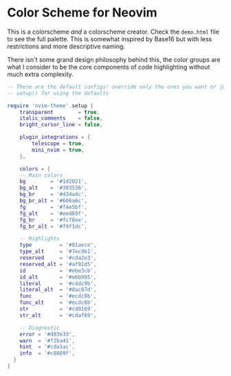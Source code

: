 # Color Scheme for Neovim

This is a colorscheme *and* a colorscheme creator. Check the `demo.html` file
to see the full palette. This is somewhat inspired by Base16 but with less
restrictions and more descriptive naming.

There isn't some grand design philosophy behind this, the color groups are what
I consider to be the core components of code highlighting without much extra
complexity.

```lua
-- These are the default configs! override only the ones you want or just use
-- setup() for using the defaults

require 'nvim-theme'.setup {
	transparent        = true,
	italic_comments    = false,
	bright_cursor_line = false,

	plugin_integrations = {
		telescope = true,
		mini_nvim = true,
	},

	colors = { 
    -- Main colors
    bg        = '#1d2021',
    bg_alt    = '#303536',
    bg_br     = '#434a4c',
    bg_br_alt = '#606a6c',
    fg        = '#f4e5bf',
    fg_alt    = '#eed89f',
    fg_br     = '#fcf8ee',
    fg_br_alt = '#f9f1dc',

    -- Highlights
    type         = '#81aece',
    type_alt     = '#7ec9b1',
    reserved     = '#cda2e3',
    reserved_alt = '#af91d5',
    id           = '#ebe3cb',
    id_alt       = '#e6b995',
    literal      = '#c4dc9b',
    literal_alt  = '#8ac87d',
    func         = '#ecdc8b',
    func_alt     = '#ecdc8b',
    str          = '#cd9169',
    str_alt      = '#cdaf69',

    -- Diagnostic
    error = '#d83e33',
    warn  = '#f2ba41',
    hint  = '#cda1ac',
    info  = '#c8889f',
  }
}
```
